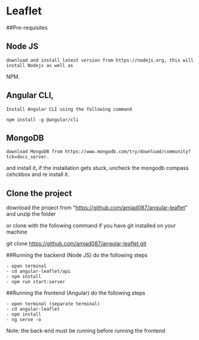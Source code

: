 # Leaflet

##Pre-requisites
 	
## Node JS
	download and install latest version from https://nodejs.org, this will install Nodejs as well as
NPM.

## Angular CLI,

	Install Angular CLI using the following command

	npm install -g @angular/cli


## MongoDB

	download MongoDB from https://www.mongodb.com/try/download/community?tck=docs_server.
and install it, if the installation gets stuck, uncheck the mongodb compass cehckbox and re install it.

## Clone the project
 download the project from "https://github.com/amjad087/angular-leaflet" and unzip the folder

or clone with the following command if you have git installed on your machine

git clone https://github.com/amjad087/angular-leaflet.git

##Running the backend (Node JS)
	do the following steps
	
	- open terminal
	- cd angular-leaflet/api
	- npm install
	- npm run start:server

##Running the frontend (Angular)
	do the following steps
	
	- open terminal (separate terminal)
	- cd angular-leaflet
	- npm install
	- ng serve -o

Note: the back-end must be running before running the frontend


